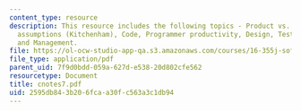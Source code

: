```yaml
---
content_type: resource
description: This resource includes the following topics - Product vs. process, Three
  assumptions (Kitchenham), Code, Programmer productivity, Design, Testing, Maintainability,
  and Management.
file: https://ol-ocw-studio-app-qa.s3.amazonaws.com/courses/16-355j-software-engineering-concepts-fall-2005/2595db843b206fcaa30fc563a3c1db94_cnotes7.pdf
file_type: application/pdf
parent_uid: 7f9d0bdd-059a-627d-e538-20d802cfe562
resourcetype: Document
title: cnotes7.pdf
uid: 2595db84-3b20-6fca-a30f-c563a3c1db94
---
```

